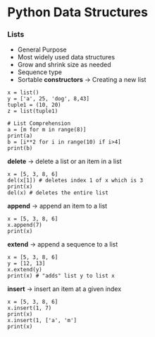 # Python Data Structures
### Lists
- General Purpose
- Most widely used data structures
- Grow and shrink size as needed
- Sequence type
- Sortable
**constructors** -> Creating a new list
```
x = list()
y = ['a', 25, 'dog', 8,43]
tuple1 = (10, 20)
z = list(tuple1)

# List Comprehension
a = [m for m in range(8)]
print(a)
b = [i**2 for i in range(10) if i>4]
print(b)
```
**delete** -> delete a list or an item in a list
```
x = [5, 3, 8, 6]
del(x[1]) # deletes index 1 of x which is 3
print(x)
del(x) # deletes the entire list 
```

**append** -> append an item to a list
```
x = [5, 3, 8, 6]
x.append(7)
print(x)
```

**extend** -> append a sequence to a list
```
x = [5, 3, 8, 6]
y = [12, 13]
x.extend(y)
print(x) # "adds" list y to list x
```

**insert** -> insert an item at a given index
```
x = [5, 3, 8, 6]
x.insert(1, 7)
print(x)
x.insert(1, ['a', 'm']
print(x)
```
